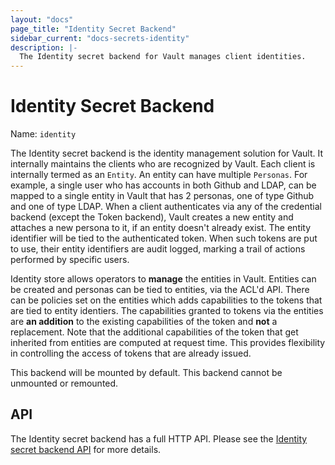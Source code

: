 ```yaml
---
layout: "docs"
page_title: "Identity Secret Backend"
sidebar_current: "docs-secrets-identity"
description: |-
  The Identity secret backend for Vault manages client identities.
---
```


# Identity Secret Backend

Name: `identity`

The Identity secret backend is the identity management solution for Vault. It
internally maintains the clients who are recognized by Vault. Each client is
internally termed as an `Entity`. An entity can have multiple `Personas`. For
example, a single user who has accounts in both Github and LDAP, can be mapped
to a single entity in Vault that has 2 personas, one of type Github and one of
type LDAP. When a client authenticates via any of the credential backend
(except the Token backend), Vault creates a new entity and attaches a new
persona to it, if an entity doesn't already exist. The entity identifier will
be tied to the authenticated token.  When such tokens are put to use, their
entity identifiers are audit logged, marking a trail of actions performed by
specific users.

Identity store allows operators to **manage** the entities in Vault. Entities
can be created and personas can be tied to entities, via the ACL'd API. There
can be policies set on the entities which adds capabilities to the tokens that
are tied to entity identiers. The capabilities granted to tokens via the
entities are **an addition** to the existing capabilities of the token and
**not** a replacement. Note that the additional capabilities of the token that
get inherited from entities are computed at request time. This provides
flexibility in controlling the access of tokens that are already issued.

This backend will be mounted by default. This backend cannot be unmounted or
remounted.

## API

The Identity secret backend has a full HTTP API. Please see the
[Identity secret backend API](/api/secret/identity/index.html) for more
details.

